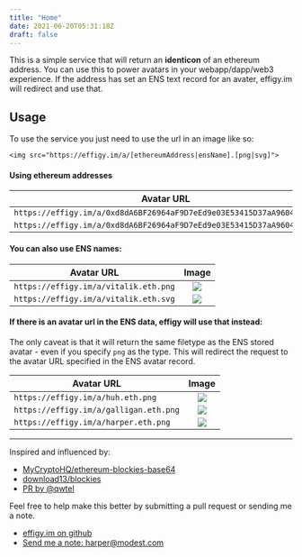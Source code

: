```yaml
---
title: "Home"
date: 2021-06-20T05:31:18Z
draft: false
---
```



This is a simple service that will return an **identicon** of an ethereum address. You can use this to power avatars in your webapp/dapp/web3 experience. If the address has set an ENS text record for an avater, effigy.im will redirect and use that. 

## Usage

To use the service you just need to use the url in an image like so:

    <img src="https://effigy.im/a/[ethereumAddress|ensName].[png|svg]">

#### Using ethereum addresses

| Avatar URL | Image |
-------------------------|:-------------------------:
| `https://effigy.im/a/0xd8dA6BF26964aF9D7eEd9e03E53415D37aA96045.png`     | ![](/a/0xd8dA6BF26964aF9D7eEd9e03E53415D37aA96045.png)   |
| `https://effigy.im/a/0xd8dA6BF26964aF9D7eEd9e03E53415D37aA96045.svg`     | ![](/a/0xd8dA6BF26964aF9D7eEd9e03E53415D37aA96045.svg)   |

#### You can also use ENS names:

| Avatar URL | Image |
-------------------------|:-------------------------:
| `https://effigy.im/a/vitalik.eth.png`     | ![](/a/vitalik.eth.png)   |
| `https://effigy.im/a/vitalik.eth.svg`     | ![](/a/vitalik.eth.svg)   |

#### If there is an avatar url in the ENS data, effigy will use that instead:

The only caveat is that it will return the same filetype as the ENS stored avatar - even if you specify `png` as the type. This will redirect the request to the avatar URL specified in the ENS avatar record.

| Avatar URL | Image |
-------------------------|:-------------------------:
| `https://effigy.im/a/huh.eth.png`     | ![](/a/huh.eth.png)   |
| `https://effigy.im/a/galligan.eth.png`     | ![](/a/galligan.eth.png)   |
| `https://effigy.im/a/harper.eth.png`     | ![](/a/harper.eth.png)   |

* * * * *

Inspired and influenced by:

- [MyCryptoHQ/ethereum-blockies-base64](https://github.com/MyCryptoHQ/ethereum-blockies-base64)
- [download13/blockies](https://github.com/download13/blockies)
- [PR by @qwtel](https://github.com/download13/blockies/pull/12)


Feel free to help make this better by submitting a pull request or sending me a note.

-   [effigy.im on github](https://github.com/harperreed/effigy.im)
-   [Send me a note: harper@modest.com](mailto:harper@modest.com)

